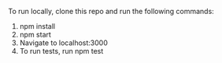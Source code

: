 To run locally, clone this repo and run the following commands:
  1. npm install
  2. npm start
  3. Navigate to localhost:3000
  4. To run tests, run npm test